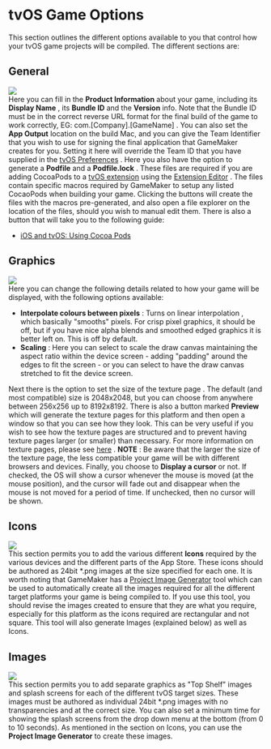 # tvOS Game Options

This section outlines the different options available to you that
control how your tvOS game projects will be compiled. The different
sections are:

## General

  
![](https://gms.magecorn.com/Manual/assets/Images/Settings/tvOS_General_Options.png)  
Here you can fill in the **Product Information** about your game,
including its **Display Name** , its **Bundle ID** and the **Version**
info. Note that the Bundle ID must be in the correct reverse URL format
for the final build of the game to work correctly, EG:
com.\[Company\].\[GameName\] . You can also set the **App Output**
location on the build Mac, and you can give the Team Identifier that you
wish to use for signing the final application that GameMaker creates for
you. Setting it here will override the Team ID that you have supplied in
the [tvOS
Preferences](../../Setting_Up_And_Version_Information/Platform_Preferences/tvOS)
. Here you also have the option to generate a **Podfile** and a
**Podfile.lock** . These files are required if you are adding CocoaPods
to a [tvOS
extension](../../The_Asset_Editors/Extension_Creation/iOS_Extensions)
using the [Extension Editor](../../The_Asset_Editors/Extensions) .
The files contain specific macros required by GameMaker to setup any
listed CocaoPods when building your game. Clicking the buttons will
create the files with the macros pre-generated, and also open a file
explorer on the location of the files, should you wish to manual edit
them. There is also a button that will take you to the following guide:

-   [iOS and tvOS: Using Cocoa
    Pods](https://help.yoyogames.com/hc/en-us/articles/360008958858)

## Graphics

  
![](https://gms.magecorn.com/Manual/assets/Images/Settings/tvOS_Graphics_Options.png)  
Here you can change the following details related to how your game will
be displayed, with the following options available:

-   **Interpolate colours between pixels** : Turns on linear
    interpolation , which basically "smooths" pixels. For crisp pixel
    graphics, it should be off, but if you have nice alpha blends and
    smoothed edged graphics it is better left on. This is off by
    default.
-   **Scaling** : Here you can select to scale the draw canvas
    maintaining the aspect ratio within the device screen - adding
    "padding" around the edges to fit the screen - or you can select to
    have the draw canvas stretched to fit the device screen.

Next there is the option to set the size of the texture page . The
default (and most compatible) size is 2048x2048, but you can choose from
anywhere between 256x256 up to 8192x8192. There is also a button marked
**Preview** which will generate the texture pages for this platform and
then open a window so that you can see how they look. This can be very
useful if you wish to see how the texture pages are structured and to
prevent having texture pages larger (or smaller) than necessary. For
more information on texture pages, please see
[here](../Texture_Information/Texture_Pages) . **NOTE** : Be aware
that the larger the size of the texture page, the less compatible your
game will be with different browsers and devices. Finally, you choose to
**Display a cursor** or not. If checked, the OS will show a cursor
whenever the mouse is moved (at the mouse position), and the cursor will
fade out and disappear when the mouse is not moved for a period of time.
If unchecked, then no cursor will be shown.

## Icons

  
![](https://gms.magecorn.com/Manual/assets/Images/Settings/tvOS_Icons_Options.png)  
This section permits you to add the various different **Icons** required
by the various devices and the different parts of the App Store. These
icons should be authored as 24bit \*.png images at the size specified
for each one. It is worth noting that GameMaker has a [Project Image
Generator](../../IDE_Tools/Project_Image_Generator) tool which can
be used to automatically create all the images required for all the
different target platforms your game is being compiled to. If you use
this tool, you should revise the images created to ensure that they are
what you require, especially for this platform as the icons required are
rectangular and not square. This tool will also generate Images
(explained below) as well as Icons.

## Images

  
![](https://gms.magecorn.com/Manual/assets/Images/Settings/tvOS_Images_Options.png)  
This section permits you to add separate graphics as "Top Shelf" images
and splash screens for each of the different tvOS target sizes. These
images must be authored as individual 24bit \*.png images with no
transparencies and at the correct size. You can also set a minimum time
for showing the splash screens from the drop down menu at the bottom
(from 0 to 10 seconds). As mentioned in the section on Icons, you can
use the **Project Image Generator** to create these images.

